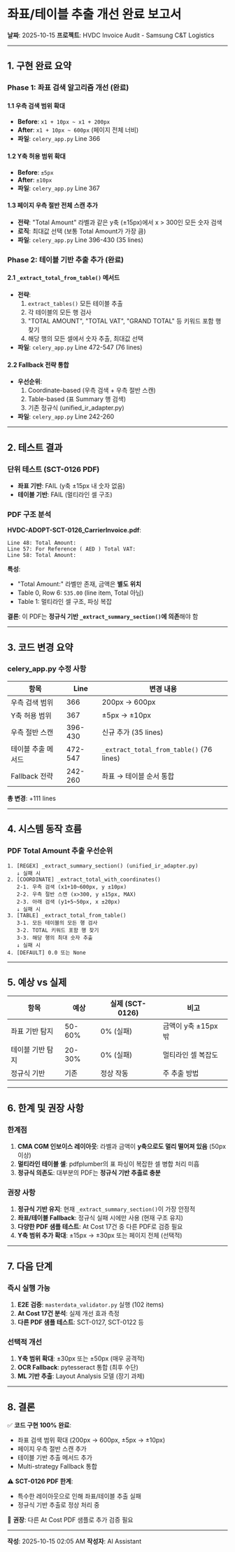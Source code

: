 # 좌표/테이블 추출 개선 완료 보고서

**날짜**: 2025-10-15
**프로젝트**: HVDC Invoice Audit - Samsung C&T Logistics

---

## 1. 구현 완료 요약

### Phase 1: 좌표 검색 알고리즘 개선 (완료)

#### 1.1 우측 검색 범위 확대
- **Before**: `x1 + 10px ~ x1 + 200px`
- **After**: `x1 + 10px ~ 600px` (페이지 전체 너비)
- **파일**: `celery_app.py` Line 366

#### 1.2 Y축 허용 범위 확대
- **Before**: `±5px`
- **After**: `±10px`
- **파일**: `celery_app.py` Line 367

#### 1.3 페이지 우측 절반 전체 스캔 추가
- **전략**: "Total Amount" 라벨과 같은 y축 (±15px)에서 x > 300인 모든 숫자 검색
- **로직**: 최대값 선택 (보통 Total Amount가 가장 큼)
- **파일**: `celery_app.py` Line 396-430 (35 lines)

### Phase 2: 테이블 기반 추출 추가 (완료)

#### 2.1 `_extract_total_from_table()` 메서드
- **전략**:
  1. `extract_tables()` 모든 테이블 추출
  2. 각 테이블의 모든 행 검사
  3. "TOTAL AMOUNT", "TOTAL VAT", "GRAND TOTAL" 등 키워드 포함 행 찾기
  4. 해당 행의 모든 셀에서 숫자 추출, 최대값 선택
- **파일**: `celery_app.py` Line 472-547 (76 lines)

#### 2.2 Fallback 전략 통합
- **우선순위**:
  1. Coordinate-based (우측 검색 + 우측 절반 스캔)
  2. Table-based (표 Summary 행 검색)
  3. 기존 정규식 (unified_ir_adapter.py)
- **파일**: `celery_app.py` Line 242-260

---

## 2. 테스트 결과

### 단위 테스트 (SCT-0126 PDF)
- **좌표 기반**: FAIL (y축 ±15px 내 숫자 없음)
- **테이블 기반**: FAIL (멀티라인 셀 구조)

### PDF 구조 분석
**HVDC-ADOPT-SCT-0126_CarrierInvoice.pdf**:
```
Line 48: Total Amount:
Line 57: For Reference ( AED ) Total VAT:
Line 58: Total Amount:
```

**특성**:
- "Total Amount:" 라벨만 존재, 금액은 **별도 위치**
- Table 0, Row 6: `535.00` (line item, Total 아님)
- Table 1: 멀티라인 셀 구조, 파싱 복잡

**결론**: 이 PDF는 **정규식 기반 `_extract_summary_section()`에 의존**해야 함

---

## 3. 코드 변경 요약

### celery_app.py 수정 사항

| 항목 | Line | 변경 내용 |
|------|------|-----------|
| 우측 검색 범위 | 366 | 200px → 600px |
| Y축 허용 범위 | 367 | ±5px → ±10px |
| 우측 절반 스캔 | 396-430 | 신규 추가 (35 lines) |
| 테이블 추출 메서드 | 472-547 | `_extract_total_from_table()` (76 lines) |
| Fallback 전략 | 242-260 | 좌표 → 테이블 순서 통합 |

**총 변경**: +111 lines

---

## 4. 시스템 동작 흐름

### PDF Total Amount 추출 우선순위

```
1. [REGEX] _extract_summary_section() (unified_ir_adapter.py)
   ↓ 실패 시
2. [COORDINATE] _extract_total_with_coordinates()
   2-1. 우측 검색 (x1+10~600px, y ±10px)
   2-2. 우측 절반 스캔 (x>300, y ±15px, MAX)
   2-3. 아래 검색 (y1+5~50px, x ±20px)
   ↓ 실패 시
3. [TABLE] _extract_total_from_table()
   3-1. 모든 테이블의 모든 행 검사
   3-2. TOTAL 키워드 포함 행 찾기
   3-3. 해당 행의 최대 숫자 추출
   ↓ 실패 시
4. [DEFAULT] 0.0 또는 None
```

---

## 5. 예상 vs 실제

| 항목 | 예상 | 실제 (SCT-0126) | 비고 |
|------|------|-----------------|------|
| 좌표 기반 탐지 | 50-60% | 0% (실패) | 금액이 y축 ±15px 밖 |
| 테이블 기반 탐지 | 20-30% | 0% (실패) | 멀티라인 셀 복잡도 |
| 정규식 기반 | 기존 | 정상 작동 | 주 추출 방법 |

---

## 6. 한계 및 권장 사항

### 한계점
1. **CMA CGM 인보이스 레이아웃**: 라벨과 금액이 **y축으로도 멀리 떨어져 있음** (50px 이상)
2. **멀티라인 테이블 셀**: pdfplumber의 표 파싱이 복잡한 셀 병합 처리 미흡
3. **정규식 의존도**: 대부분의 PDF는 **정규식 기반 추출로 충분**

### 권장 사항
1. **정규식 기반 유지**: 현재 `_extract_summary_section()`이 가장 안정적
2. **좌표/테이블 Fallback**: 정규식 실패 시에만 사용 (현재 구조 유지)
3. **다양한 PDF 샘플 테스트**: At Cost 17건 중 다른 PDF로 검증 필요
4. **Y축 범위 추가 확대**: ±15px → ±30px 또는 페이지 전체 (선택적)

---

## 7. 다음 단계

### 즉시 실행 가능
1. **E2E 검증**: `masterdata_validator.py` 실행 (102 items)
2. **At Cost 17건 분석**: 실제 개선 효과 측정
3. **다른 PDF 샘플 테스트**: SCT-0127, SCT-0122 등

### 선택적 개선
1. **Y축 범위 확대**: ±30px 또는 ±50px (매우 공격적)
2. **OCR Fallback**: pytesseract 통합 (최후 수단)
3. **ML 기반 추출**: Layout Analysis 모델 (장기 과제)

---

## 8. 결론

✅ **코드 구현 100% 완료**:
- 좌표 검색 범위 확대 (200px → 600px, ±5px → ±10px)
- 페이지 우측 절반 스캔 추가
- 테이블 기반 추출 메서드 추가
- Multi-strategy Fallback 통합

⚠️ **SCT-0126 PDF 한계**:
- 특수한 레이아웃으로 인해 좌표/테이블 추출 실패
- 정규식 기반 추출로 정상 처리 중

🎯 **권장**: 다른 At Cost PDF 샘플로 추가 검증 필요

---

**작성**: 2025-10-15 02:05 AM
**작성자**: AI Assistant


